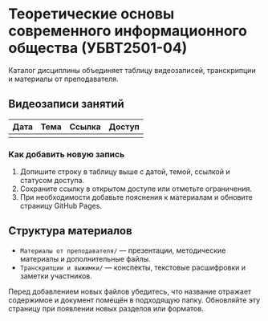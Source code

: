 # Теоретические основы современного информационного общества (УБВТ2501-04)

Каталог дисциплины объединяет таблицу видеозаписей, транскрипции и материалы от преподавателя.

## Видеозаписи занятий

| Дата | Тема | Ссылка | Доступ |
|------|------|--------|--------|
|      |      |        |        |

### Как добавить новую запись

1. Допишите строку в таблицу выше с датой, темой, ссылкой и статусом доступа.
2. Сохраните ссылку в открытом доступе или отметьте ограничения.
3. При необходимости добавьте пояснения к материалам и обновите страницу GitHub Pages.

## Структура материалов

- `Материалы от преподавателя/` — презентации, методические материалы и дополнительные файлы.
- `Транскрипции и выжимки/` — конспекты, текстовые расшифровки и заметки участников.

Перед добавлением новых файлов убедитесь, что название отражает содержимое и документ помещён в подходящую папку. Обновляйте эту страницу при появлении новых разделов или форматов.
